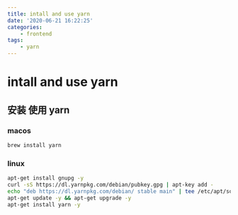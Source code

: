 ```yaml
---
title: intall and use yarn
date: '2020-06-21 16:22:25'
categories:
    - frontend
tags:
    - yarn
---
```


# intall and use yarn

## 安装 使用 yarn

### macos

```bash
brew install yarn
```

### linux

```bash
apt-get install gnupg -y
curl -sS https://dl.yarnpkg.com/debian/pubkey.gpg | apt-key add -
echo "deb https://dl.yarnpkg.com/debian/ stable main" | tee /etc/apt/sources.list.d/yarn.list
apt-get update -y && apt-get upgrade -y
apt-get install yarn -y
```
